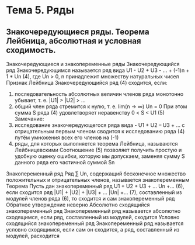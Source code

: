 # Тема 5. Ряды

## Знакочередующиеся ряды. Теорема Лейбница, абсолютная и условная сходимость.

Знакочередующиеся и знакопеременные ряды
Знакочередующийся ряд
Знакочередующимся называется ряд вида U1 - U2 + U3 - … + (-1)n + 1 * Un  (4), где Un > 0, n принадлежит множеству натуральных чисел
Признак Лейбница
Знакочередующийся ряд (4) сходится, если:
1) последовательность абсолютных величин членов ряда монотонно убывает, т. е. |U1| > |U2| > …
2) общий член ряда стремится к нулю, т. е. lim(n -> ∞) Un = 0
При этом сумма S ряда (4) удовлетворяет неравенству 0 < S < U1  (5)
Замечание:
1) исследование знакочередующегося ряда вида - U1 + U2 – U3 + … с отрицательным первым членом сводится к исследованию ряда (4) путём умножения всех его членов на (-1)
2) ряды, для которых выполняется теорема Лейбница, называются Лейбницевскими
Соотношение (5) позволяет получить простую и удобную оценку ошибки, которую мы допускаем, заменяя сумму S данного ряда его частичной суммой Sn

Знакопеременный ряд
Ряд ∑ Un, содержащий бесконечное множество положительных и отрицательных членов, называется знакопеременным
Теорема
Пусть дан знакопеременный ряд U1 + U2 + U3 + … Un +…  (6), если сходится ряд |U1| + |U2| + |U3| + … |Un| +…  (7), составленный из модулей членов ряда (6), то сходится и сам знакопеременный ряд
Обратное утверждение неверно
Абсолютно сходящийся знакопеременный ряд
Знакопеременный ряд называется абсолютно сходящимся, если ряд, составленный из модулей, сходится
Условно сходящийся знакопеременный ряд
Знакопеременный ряд называется условно сходящимся, если сам он сходится, а ряд, составленный из модулей, расходится
